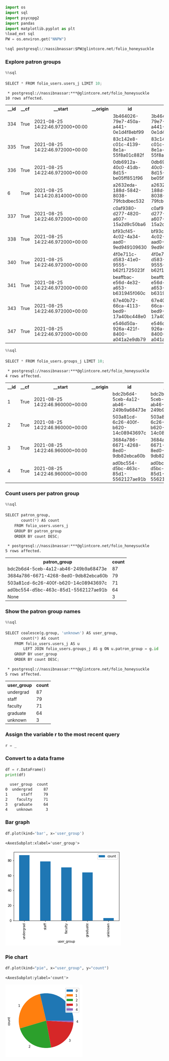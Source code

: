 ```python
import os
import sql
import psycopg2
import pandas
import matplotlib.pyplot as plt
%load_ext sql
PW = os.environ.get("NNPW")
```


```python
%sql postgresql://nassibnassar:$PW@glintcore.net/folio_honeysuckle
```

### Explore patron groups


```python
%%sql

SELECT * FROM folio_users.users_j LIMIT 10;
```

     * postgresql://nassibnassar:***@glintcore.net/folio_honeysuckle
    10 rows affected.





<table>
    <tr>
        <th>__id</th>
        <th>__cf</th>
        <th>__start</th>
        <th>__origin</th>
        <th>id</th>
        <th>j_id</th>
        <th>type</th>
        <th>patron_group</th>
        <th>enrollment_date</th>
        <th>expiration_date</th>
        <th>active</th>
        <th>barcode</th>
        <th>username</th>
        <th>created_date</th>
        <th>updated_date</th>
    </tr>
    <tr>
        <td>334</td>
        <td>True</td>
        <td>2021-08-25 14:22:46.972000+00:00</td>
        <td></td>
        <td>3b464026-79e7-450a-a441-0e1d4f8ebf99</td>
        <td>3b464026-79e7-450a-a441-0e1d4f8ebf99</td>
        <td>patron</td>
        <td>3684a786-6671-4268-8ed0-9db82ebca60b</td>
        <td>2019-02-26T00:00:00.000+00:00</td>
        <td>2021-01-12T00:00:00.000+00:00</td>
        <td>False</td>
        <td>703844689213557</td>
        <td>reid</td>
        <td>2021-02-19T15:43:27.114+00:00</td>
        <td>2021-02-19T15:43:27.114+00:00</td>
    </tr>
    <tr>
        <td>335</td>
        <td>True</td>
        <td>2021-08-25 14:22:46.972000+00:00</td>
        <td></td>
        <td>83c142e8-c01c-4139-8e1a-55f8a01c882f</td>
        <td>83c142e8-c01c-4139-8e1a-55f8a01c882f</td>
        <td>None</td>
        <td>None</td>
        <td>None</td>
        <td>None</td>
        <td>True</td>
        <td>None</td>
        <td>pub-sub</td>
        <td>2021-02-19T15:43:34.450+00:00</td>
        <td>2021-02-19T15:43:34.450+00:00</td>
    </tr>
    <tr>
        <td>336</td>
        <td>True</td>
        <td>2021-08-25 14:22:46.972000+00:00</td>
        <td></td>
        <td>0db6912a-40c0-41db-8d15-be05ff851f96</td>
        <td>0db6912a-40c0-41db-8d15-be05ff851f96</td>
        <td>patron</td>
        <td>3684a786-6671-4268-8ed0-9db82ebca60b</td>
        <td>2015-07-27T00:00:00.000+00:00</td>
        <td>2019-07-07T00:00:00.000+00:00</td>
        <td>False</td>
        <td>669055896442806</td>
        <td>norberto</td>
        <td>2021-02-19T15:43:23.647+00:00</td>
        <td>2021-02-19T15:43:23.647+00:00</td>
    </tr>
    <tr>
        <td>6</td>
        <td>True</td>
        <td>2021-08-25 14:14:20.814000+00:00</td>
        <td></td>
        <td>a2632eda-188d-5842-8038-79fcbdbec532</td>
        <td>a2632eda-188d-5842-8038-79fcbdbec532</td>
        <td>None</td>
        <td>3684a786-6671-4268-8ed0-9db82ebca60b</td>
        <td>None</td>
        <td>None</td>
        <td>True</td>
        <td>None</td>
        <td>dbz_admin</td>
        <td>2021-03-14T13:58:29.037+00:00</td>
        <td>2021-03-14T13:58:29.037+00:00</td>
    </tr>
    <tr>
        <td>337</td>
        <td>True</td>
        <td>2021-08-25 14:22:46.972000+00:00</td>
        <td></td>
        <td>c0af9380-d277-4820-a607-15a2d9c50ba6</td>
        <td>c0af9380-d277-4820-a607-15a2d9c50ba6</td>
        <td>patron</td>
        <td>ad0bc554-d5bc-463c-85d1-5562127ae91b</td>
        <td>2018-11-23T00:00:00.000+00:00</td>
        <td>2020-07-05T00:00:00.000+00:00</td>
        <td>False</td>
        <td>631966751550162</td>
        <td>clair</td>
        <td>2021-02-19T15:43:24.085+00:00</td>
        <td>2021-02-19T15:43:24.085+00:00</td>
    </tr>
    <tr>
        <td>338</td>
        <td>True</td>
        <td>2021-08-25 14:22:46.972000+00:00</td>
        <td></td>
        <td>bf93cf45-4c02-4a34-aad0-9ed949109630</td>
        <td>bf93cf45-4c02-4a34-aad0-9ed949109630</td>
        <td>patron</td>
        <td>bdc2b6d4-5ceb-4a12-ab46-249b9a68473e</td>
        <td>2017-06-14T00:00:00.000+00:00</td>
        <td>2019-03-30T00:00:00.000+00:00</td>
        <td>False</td>
        <td>916928316187196</td>
        <td>ambrose</td>
        <td>2021-02-19T15:43:24.100+00:00</td>
        <td>2021-02-19T15:43:24.100+00:00</td>
    </tr>
    <tr>
        <td>340</td>
        <td>True</td>
        <td>2021-08-25 14:22:46.972000+00:00</td>
        <td></td>
        <td>4f0e711c-d583-41e0-9555-b62f1725023f</td>
        <td>4f0e711c-d583-41e0-9555-b62f1725023f</td>
        <td>patron</td>
        <td>bdc2b6d4-5ceb-4a12-ab46-249b9a68473e</td>
        <td>2015-04-30T00:00:00.000+00:00</td>
        <td>2020-06-19T00:00:00.000+00:00</td>
        <td>False</td>
        <td>997383903573496</td>
        <td>leslie</td>
        <td>2021-02-19T15:43:23.828+00:00</td>
        <td>2021-02-19T15:43:23.828+00:00</td>
    </tr>
    <tr>
        <td>341</td>
        <td>True</td>
        <td>2021-08-25 14:22:46.972000+00:00</td>
        <td></td>
        <td>beaffbac-e56d-4e32-a653-b631945f060c</td>
        <td>beaffbac-e56d-4e32-a653-b631945f060c</td>
        <td>patron</td>
        <td>bdc2b6d4-5ceb-4a12-ab46-249b9a68473e</td>
        <td>2015-04-05T00:00:00.000+00:00</td>
        <td>2020-10-15T00:00:00.000+00:00</td>
        <td>False</td>
        <td>412224905087885</td>
        <td>torrey</td>
        <td>2021-02-19T15:43:23.997+00:00</td>
        <td>2021-02-19T15:43:23.997+00:00</td>
    </tr>
    <tr>
        <td>343</td>
        <td>True</td>
        <td>2021-08-25 14:22:46.972000+00:00</td>
        <td></td>
        <td>67e40b72-66ca-4113-bed9-17a40bc448e0</td>
        <td>67e40b72-66ca-4113-bed9-17a40bc448e0</td>
        <td>patron</td>
        <td>bdc2b6d4-5ceb-4a12-ab46-249b9a68473e</td>
        <td>2017-02-17T00:00:00.000+00:00</td>
        <td>2019-11-21T00:00:00.000+00:00</td>
        <td>False</td>
        <td>966003183343282</td>
        <td>marlee</td>
        <td>2021-02-19T15:43:24.011+00:00</td>
        <td>2021-02-19T15:43:24.011+00:00</td>
    </tr>
    <tr>
        <td>347</td>
        <td>True</td>
        <td>2021-08-25 14:22:46.972000+00:00</td>
        <td></td>
        <td>e546d50a-926a-421f-8400-a041a2e9db79</td>
        <td>e546d50a-926a-421f-8400-a041a2e9db79</td>
        <td>patron</td>
        <td>3684a786-6671-4268-8ed0-9db82ebca60b</td>
        <td>2018-09-22T00:00:00.000+00:00</td>
        <td>2020-11-12T00:00:00.000+00:00</td>
        <td>False</td>
        <td>40187925817754</td>
        <td>ben</td>
        <td>2021-02-19T15:43:23.683+00:00</td>
        <td>2021-02-19T15:43:23.683+00:00</td>
    </tr>
</table>




```python
%%sql

SELECT * FROM folio_users.groups_j LIMIT 10;
```

     * postgresql://nassibnassar:***@glintcore.net/folio_honeysuckle
    4 rows affected.





<table>
    <tr>
        <th>__id</th>
        <th>__cf</th>
        <th>__start</th>
        <th>__origin</th>
        <th>id</th>
        <th>j_id</th>
        <th>desc</th>
        <th>group</th>
    </tr>
    <tr>
        <td>1</td>
        <td>True</td>
        <td>2021-08-25 14:22:46.960000+00:00</td>
        <td></td>
        <td>bdc2b6d4-5ceb-4a12-ab46-249b9a68473e</td>
        <td>bdc2b6d4-5ceb-4a12-ab46-249b9a68473e</td>
        <td>Undergraduate Student</td>
        <td>undergrad</td>
    </tr>
    <tr>
        <td>2</td>
        <td>True</td>
        <td>2021-08-25 14:22:46.960000+00:00</td>
        <td></td>
        <td>503a81cd-6c26-400f-b620-14c08943697c</td>
        <td>503a81cd-6c26-400f-b620-14c08943697c</td>
        <td>Faculty Member</td>
        <td>faculty</td>
    </tr>
    <tr>
        <td>3</td>
        <td>True</td>
        <td>2021-08-25 14:22:46.960000+00:00</td>
        <td></td>
        <td>3684a786-6671-4268-8ed0-9db82ebca60b</td>
        <td>3684a786-6671-4268-8ed0-9db82ebca60b</td>
        <td>Staff Member</td>
        <td>staff</td>
    </tr>
    <tr>
        <td>4</td>
        <td>True</td>
        <td>2021-08-25 14:22:46.960000+00:00</td>
        <td></td>
        <td>ad0bc554-d5bc-463c-85d1-5562127ae91b</td>
        <td>ad0bc554-d5bc-463c-85d1-5562127ae91b</td>
        <td>Graduate Student</td>
        <td>graduate</td>
    </tr>
</table>



### Count users per patron group


```python
%%sql

SELECT patron_group,
       count(*) AS count
    FROM folio_users.users_j
    GROUP BY patron_group
    ORDER BY count DESC;
```

     * postgresql://nassibnassar:***@glintcore.net/folio_honeysuckle
    5 rows affected.





<table>
    <tr>
        <th>patron_group</th>
        <th>count</th>
    </tr>
    <tr>
        <td>bdc2b6d4-5ceb-4a12-ab46-249b9a68473e</td>
        <td>87</td>
    </tr>
    <tr>
        <td>3684a786-6671-4268-8ed0-9db82ebca60b</td>
        <td>79</td>
    </tr>
    <tr>
        <td>503a81cd-6c26-400f-b620-14c08943697c</td>
        <td>71</td>
    </tr>
    <tr>
        <td>ad0bc554-d5bc-463c-85d1-5562127ae91b</td>
        <td>64</td>
    </tr>
    <tr>
        <td>None</td>
        <td>3</td>
    </tr>
</table>



### Show the patron group names


```python
%%sql

SELECT coalesce(g.group, 'unknown') AS user_group,
       count(*) AS count
    FROM folio_users.users_j AS u
        LEFT JOIN folio_users.groups_j AS g ON u.patron_group = g.id
    GROUP BY user_group
    ORDER BY count DESC;
```

     * postgresql://nassibnassar:***@glintcore.net/folio_honeysuckle
    5 rows affected.





<table>
    <tr>
        <th>user_group</th>
        <th>count</th>
    </tr>
    <tr>
        <td>undergrad</td>
        <td>87</td>
    </tr>
    <tr>
        <td>staff</td>
        <td>79</td>
    </tr>
    <tr>
        <td>faculty</td>
        <td>71</td>
    </tr>
    <tr>
        <td>graduate</td>
        <td>64</td>
    </tr>
    <tr>
        <td>unknown</td>
        <td>3</td>
    </tr>
</table>



### Assign the variable r to the most recent query


```python
r = _
```

### Convert to a data frame


```python
df = r.DataFrame()
print(df)
```

      user_group  count
    0  undergrad     87
    1      staff     79
    2    faculty     71
    3   graduate     64
    4    unknown      3


### Bar graph


```python
df.plot(kind='bar', x='user_group')
```




    <AxesSubplot:xlabel='user_group'>




![png](output_14_1.png)


### Pie chart


```python
df.plot(kind="pie", x="user_group", y="count")
```




    <AxesSubplot:ylabel='count'>




![png](output_16_1.png)


